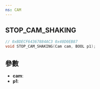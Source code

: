 ```yaml
---
ns: CAM
---
```

## STOP_CAM_SHAKING

```c
// 0xBDECF64367884AC3 0x40D0EB87
void STOP_CAM_SHAKING(Cam cam, BOOL p1);
```


## 參數
* **cam**: 
* **p1**: 

